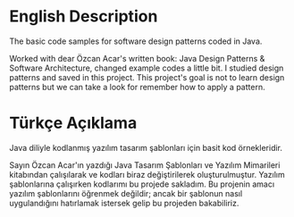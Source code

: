 # English Description
The basic code samples for software design patterns coded in Java. 

Worked with dear Özcan Acar's written book: Java Design Patterns & Software Architecture, changed example codes a little bit. 
I studied design patterns and saved in this project. 
This project's goal is not to learn design patterns but we can take a look for remember how to apply a pattern.

# Türkçe Açıklama
Java diliyle kodlanmış yazılım tasarım şablonları için basit kod örnekleridir.

Sayın Özcan Acar'ın yazdığı Java Tasarım Şablonları ve Yazılım Mimarileri kitabından çalışılarak ve kodları biraz değiştirilerek oluşturulmuştur.
Yazılım şablonlarına çalışırken kodlarımı bu projede sakladım.
Bu projenin amacı yazılım şablonlarını öğrenmek değildir; ancak bir şablonun nasıl uygulandığını hatırlamak istersek gelip bu projeden bakabiliriz.
